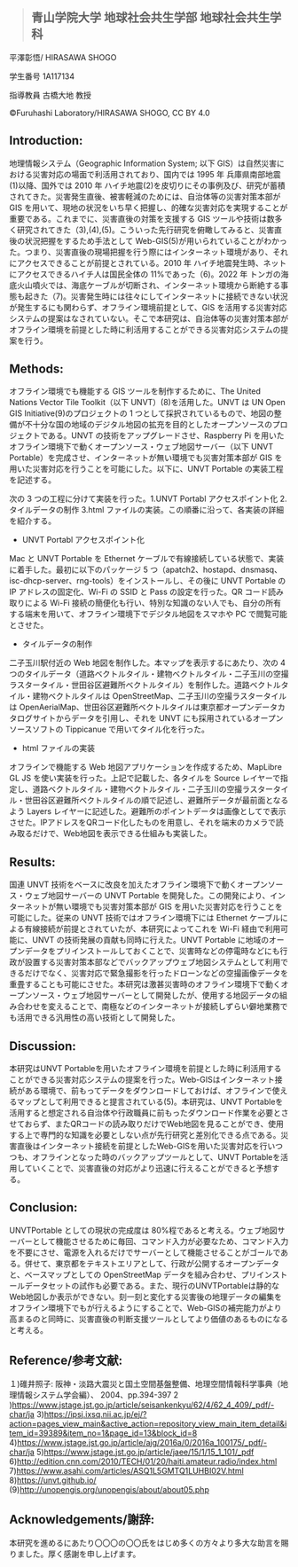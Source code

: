 > ## 青山学院大学 地球社会共生学部 地球社会共生学科

平澤彰悟/ HIRASAWA SHOGO

学生番号 1A117134

指導教員 古橋大地 教授

©︎Furuhashi Laboratory/HIRASAWA SHOGO, CC BY 4.0

## Introduction:

地理情報システム（Geographic Information System; 以下 GIS）は自然災害における災害対応の場面で利活用されており、国内では 1995 年 兵庫県南部地震(1)以降、国外では 2010 年 ハイチ地震(2)を皮切りにその事例及び、研究が蓄積されてきた。災害発生直後、被害軽減のためには、自治体等の災害対策本部が GIS を用いて、現地の状況をいち早く把握し、的確な災害対応を実現することが重要である。これまでに、災害直後の対策を支援する GIS ツールや技術は数多く研究されてきた（3),(4),(5)。こういった先行研究を俯瞰してみると、災害直後の状況把握をするため手法として Web-GIS(5)が用いられていることがわかった。つまり、災害直後の現場把握を行う際にはインターネット環境があり、それにアクセスできることが前提とされている。2010 年 ハイチ地震発生時、ネットにアクセスできるハイチ人は国民全体の 11%であった（6)。2022 年 トンガの海底火山噴火では、海底ケーブルが切断され、インターネット環境から断絶する事態も起きた（7)。災害発生時には往々にしてインターネットに接続できない状況が発生するにも関わらず、オフライン環境前提として、GIS を活用する災害対応システムの提案はなされていない。そこで本研究は、自治体等の災害対策本部がオフライン環境を前提とした時に利活用することができる災害対応システムの提案を行う。

## Methods:

オフライン環境でも機能する GIS ツールを制作するために、The United Nations Vector Tile Toolkit（以下 UNVT）(8)を活用した。UNVT は UN Open GIS Initiative(9)のプロジェクトの 1 つとして採択されているもので、地図の整備が不十分な国の地域のデジタル地図の拡充を目的としたオープンソースのプロジェクトである。UNVT の技術をアップグレードさせ、Raspberry Pi を用いたオフライン環境下で動くオープンソース・ウェブ地図サーバー（以下 UNVT Portable）を完成させ、インターネットが無い環境でも災害対策本部が GIS を用いた災害対応を行うことを可能にした。以下に、UNVT Portable の実装工程を記述する。

次の 3 つの工程に分けて実装を行った。1.UNVT Portabl アクセスポイント化 2.タイルデータの制作 3.html ファイルの実装。この順番に沿って、各実装の詳細を紹介する。

- UNVT Portabl アクセスポイント化

Mac と UNVT Portable を Ethernet ケーブルで有線接続している状態で、実装に着手した。最初に以下のパッケージ 5 つ（apatch2、hostapd、dnsmasq、isc-dhcp-server、rng-tools）をインストールし、その後に UNVT Portable の IP アドレスの固定化、Wi-Fi の SSID と Pass の設定を行った。QR コード読み取りによる Wi-Fi 接続の簡便化も行い、特別な知識のない人でも、自分の所有する端末を用いて、オフライン環境下でデジタル地図をスマホや PC で閲覧可能とさせた。

- タイルデータの制作

二子玉川駅付近の Web 地図を制作した。本マップを表示するにあたり、次の 4 つのタイルデータ（道路ベクトルタイル・建物ベクトルタイル・二子玉川の空撮ラスタータイル・世田谷区避難所ベクトルタイル）を制作した。道路ベクトルタイル・建物ベクトルタイルは OpenStreetMap、二子玉川の空撮ラスタータイルは OpenAerialMap、世田谷区避難所ベクトルタイルは東京都オープンデータカタログサイトからデータを引用し、それを UNVT にも採用されているオープンソースソフトの Tippicanue で用いてタイル化を行った。

- html ファイルの実装

オフラインで機能する Web 地図アプリケーションを作成するため、MapLibre GL JS を使い実装を行った。上記で記載した、各タイルを Source レイヤーで指定し、道路ベクトルタイル・建物ベクトルタイル・二子玉川の空撮ラスタータイル・世田谷区避難所ベクトルタイルの順で記述し、避難所データが最前面となるよう Layers レイヤーに記述した。避難所のポイントデータは画像としてで表示させた。IPアドレスをQRコード化したものを用意し、それを端末のカメラで読み取るだけで、Web地図を表示できる仕組みも実装した。

## Results:

国連 UNVT 技術をベースに改良を加えたオフライン環境下で動くオープンソース・ウェブ地図サーバーの UNVT Portable を開発した。この開発により、インターネットが無い環境でも災害対策本部が GIS を用いた災害対応を行うことを可能にした。従来の UNVT 技術ではオフライン環境下には Ethernet ケーブルによる有線接続が前提とされていたが、本研究によってこれを Wi-Fi 経由で利用可能に、UNVT の技術発展の貢献も同時に行えた。UNVT Portable に地域のオープンデータをプリインストールしておくことで、災害時などの停電時などにも行政が設置する災害対策本部などでバックアップウェブ地図システムとして利用できるだけでなく、災害対応で緊急撮影を行ったドローンなどの空撮画像データを重畳することも可能にさせた。本研究は激甚災害時のオフライン環境下で動くオープンソース・ウェブ地図サーバーとして開発したが、使用する地図データの組み合わせを変えることで、南極などのインターネットが接続しずらい僻地業務でも活用できる汎用性の高い技術として開発した。

## Discussion:
本研究はUNVT Portableを用いたオフライン環境を前提とした時に利活用することができる災害対応システムの提案を行った。Web-GISはインターネット接続がある環境で、前もってデータをダウンロードしておけば、オフラインで使えるマップとして利用できると提言されている(5)。本研究は、UNVT Portableを活用すると想定される自治体や行政職員に前もったダウンロード作業を必要とさせておらず、またQRコードの読み取りだけでWeb地図を見ることができ、使用する上で専門的な知識を必要としない点が先行研究と差別化できる点である。災害直後はインターネット接続を前提としたWeb-GISを用いた災害対応を行いつつも、オフラインとなった時のバックアップツールとして、UNVT Portableを活用していくことで、災害直後の対応がより迅速に行えることができると予想する。

## Conclusion:
UNVTPortable としての現状の完成度は 80%程であると考える。ウェブ地図サーバーとして機能させるために毎回、コマンド入力が必要なため、コマンド入力を不要にさせ、電源を入れるだけでサーバーとして機能させることがゴールである。併せて、東京都をテキストエリアとして、行政が公開するオープンデータと、ベースマップとしての OpenStreetMap データを組み合わせ、プリインストールデータセットの試作も必要である。また、現行のUNVTPortableは静的なWeb地図しか表示ができない。刻一刻と変化する災害後の地理データの編集をオフライン環境下でもが行えるようにすることで、Web-GISの補完能力がより高まるのと同時に、災害直後の判断支援ツールとしてより価値のあるものになると考える。

## Reference/参考文献:

１)碓井照子: 阪神・淡路大震災と国土空間基盤整備、地理空間情報科学事典（地理情報システム学会編）、
2004、pp.394-397
2 )https://www.jstage.jst.go.jp/article/seisankenkyu/62/4/62_4_409/_pdf/-char/ja
 3)https://ipsj.ixsq.nii.ac.jp/ej/?action=pages_view_main&active_action=repository_view_main_item_detail&item_id=39389&item_no=1&page_id=13&block_id=8 
 4)https://www.jstage.jst.go.jp/article/ajg/2016a/0/2016a_100175/_pdf/-char/ja 
 5)https://www.jstage.jst.go.jp/article/jaee/15/1/15_1_101/_pdf 
 6)http://edition.cnn.com/2010/TECH/01/20/haiti.amateur.radio/index.html 
 7)https://www.asahi.com/articles/ASQ1L5GMTQ1LUHBI02V.html 
 8)https://unvt.github.io/
(9)http://unopengis.org/unopengis/about/about05.php

## Acknowledgements/謝辞:

本研究を進めるにあたり〇〇〇の〇〇氏をはじめ多くの方々より多大な助言を賜りました。厚く感謝を申し上げます。

